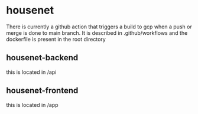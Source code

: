 # housenet
There is currently a github action that triggers a build to gcp when a push or merge is done to main branch. It is described in .github/workflows and the dockerfile is present in the root directory

## housenet-backend
this is located in /api

## housenet-frontend
this is located in /app
